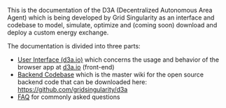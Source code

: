 This is the documentation of the D3A (Decentralized Autonomous Area Agent) which is being developed by Grid Singularity as an interface and codebase to model, simulate, optimize and (coming soon) download and deploy a custom energy exchange. 

The documentation is divided into three parts:

- [User Interface (d3a.io)](user-interface-d3a.md) which concerns the usage and behavior of the browser app at [d3a.io](http://d3a.io/) (front-end)
- [Backend Codebase](backend-codebase.md) which is the master wiki for the open source backend code that can be downloaded here: https://github.com/gridsingularity/d3a 
- [FAQ](faq.md) for commonly asked questions